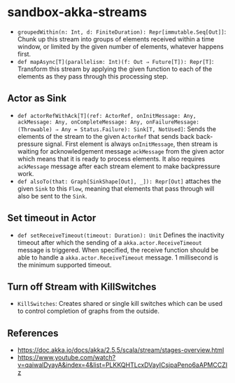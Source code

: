 # sandbox-akka-streams

- `groupedWithin(n: Int, d: FiniteDuration): Repr[immutable.Seq[Out]]`: 
  Chunk up this stream into groups of elements received within a time window,
  or limited by the given number of elements, whatever happens first.
- `def mapAsync[T](parallelism: Int)(f: Out ⇒ Future[T]): Repr[T]`: 
  Transform this stream by applying the given function to each of the elements 
  as they pass through this processing step.

## Actor as Sink

- `def actorRefWithAck[T](ref: ActorRef, onInitMessage: Any, ackMessage: Any, onCompleteMessage: Any,
                            onFailureMessage: (Throwable) ⇒ Any = Status.Failure): Sink[T, NotUsed]`: 
  Sends the elements of the stream to the given `ActorRef` that sends back back-pressure signal.
  First element is always `onInitMessage`, then stream is waiting for acknowledgement message
  `ackMessage` from the given actor which means that it is ready to process
  elements. It also requires `ackMessage` message after each stream element
  to make backpressure work.
- `def alsoTo(that: Graph[SinkShape[Out], _]): Repr[Out]` attaches the given 
  `Sink` to this `Flow`, meaning that elements that pass through will also be 
  sent to the `Sink`.
  
## Set timeout in Actor

- `def setReceiveTimeout(timeout: Duration): Unit` Defines the inactivity 
  timeout after which the sending of a `akka.actor.ReceiveTimeout` message is 
  triggered. When specified, the receive function should be able to handle a 
  `akka.actor.ReceiveTimeout` message. 1 millisecond is the minimum supported timeout.

## Turn off Stream with KillSwitches

- `KillSwitches`: Creates shared or single kill switches which can be used to 
  control completion of graphs from the outside.

## References

- https://doc.akka.io/docs/akka/2.5.5/scala/stream/stages-overview.html
- https://www.youtube.com/watch?v=qaiwalDyayA&index=4&list=PLKKQHTLcxDVayICsjpaPeno6aAPMCCZIz
